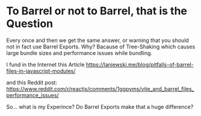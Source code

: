# To Barrel or not to Barrel, that is the Question

Every once and then we get the same answer, or warning that you should not in fact use Barrel Exports.
Why? Bacause of Tree-Shaking which causes large bundle sizes and performance issues while bundling.

I fund in the Internet this Article
https://laniewski.me/blog/pitfalls-of-barrel-files-in-javascript-modules/

and this Reddit post:
https://www.reddit.com/r/reactjs/comments/1ggpyms/vite_and_barrel_files_performance_issues/

So... what is my Experince? Do Barrel Exports make that a huge difference?
